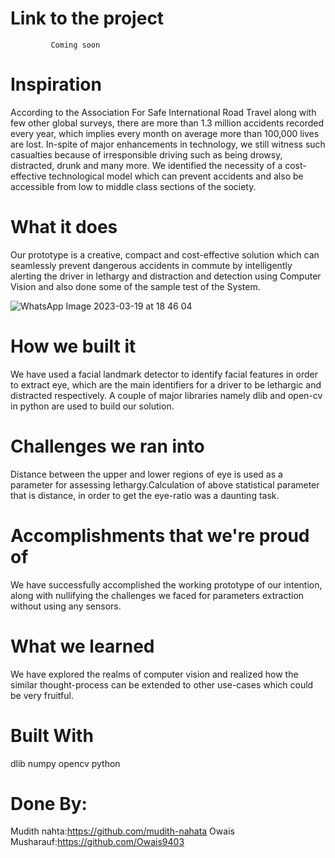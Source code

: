 
# Link to the project 
             Coming soon
# Inspiration
According to the Association For Safe International Road Travel along with few other global surveys, there are more than 1.3 million accidents recorded every year, which implies every month on average more than 100,000 lives are lost. In-spite of major enhancements in technology, we still witness such casualties because of irresponsible driving such as being drowsy, distracted, drunk and many more. We identified the necessity of a cost-effective technological model which can prevent accidents and also be accessible from low to middle class sections of the society.

# What it does
Our prototype is a creative, compact and cost-effective solution which can seamlessly prevent dangerous accidents in commute by intelligently alerting the driver in lethargy and distraction and detection using Computer Vision and also done some of the sample test of the System.

 ![WhatsApp Image 2023-03-19 at 18 46 04](https://user-images.githubusercontent.com/127964692/226177643-e07feac2-d8e9-4864-8364-f5de952520b9.jpeg)

# How we built it
We have used a facial landmark detector to identify facial features in order to extract eye, which are the main identifiers for a driver to be lethargic and distracted respectively. A couple of major libraries namely dlib and open-cv in python are used to build our solution.

# Challenges we ran into
Distance between the upper and lower regions of eye is used as a parameter for assessing lethargy.Calculation of above statistical parameter that is distance, in order to get the eye-ratio was a daunting task.

# Accomplishments that we're proud of
We have successfully accomplished the working prototype of our intention, along with nullifying the challenges we faced for parameters extraction without using any sensors.

# What we learned
We have explored the realms of computer vision and realized how the similar thought-process can be extended to other use-cases which could be very fruitful.

# Built With
dlib numpy opencv python

# Done By:
Mudith nahta:https://github.com/mudith-nahata
Owais Musharauf:https://github.com/Owais9403 
